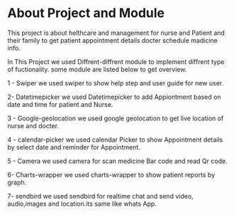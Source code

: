 # About Project and Module

This project is about helthcare and management for nurse and Patient and their family to get patient appointment details  docter schedule madicine info.
 
 In This Project we used Diffrent-diffrent module to implement diffrent type of fuctionality. some module are listed 
 below to get overview.
 
 1 - Swiper 
    we used swiper to show help step and user guide for new user.
   
 2- Datetimepicker 
    we used Datetimepicker to add Appiontment based on date and time for patient and Nurse.
    
3 - Google-geolocation 
     we used google geolocation to get live location of nurse and docter.

4 - calendar-picker
     we used calendar Picker to show Appointment details by select date and reminder for Appointment.
     
5 - Camera 
     we used camera for scan medicine Bar code and read Qr code.
     
6-  Charts-wrapper
    we used charts-wrapper to show patient reports by graph.
 
7- sendbird 
   we used sendbird for realtime chat and send video, audio,images and location.its same like whats App.


